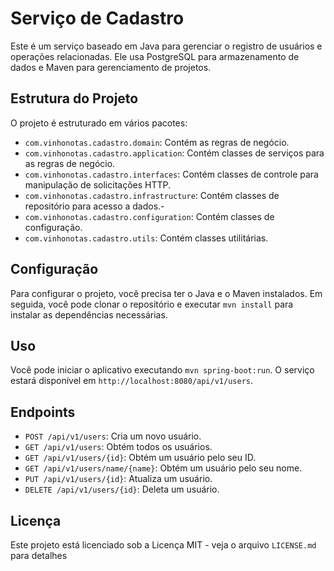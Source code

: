 # Serviço de Cadastro

Este é um serviço baseado em Java para gerenciar o registro de usuários e operações relacionadas. Ele usa PostgreSQL para armazenamento de dados e Maven para gerenciamento de projetos.

## Estrutura do Projeto

O projeto é estruturado em vários pacotes:
- `com.vinhonotas.cadastro.domain`: Contém as regras de negócio.
- `com.vinhonotas.cadastro.application`: Contém classes de serviços para as regras de negócio.
- `com.vinhonotas.cadastro.interfaces`: Contém classes de controle para manipulação de solicitações HTTP.
- `com.vinhonotas.cadastro.infrastructure`: Contém classes de repositório para acesso a dados.- 
- `com.vinhonotas.cadastro.configuration`: Contém classes de configuração.
- `com.vinhonotas.cadastro.utils`: Contém classes utilitárias.

## Configuração

Para configurar o projeto, você precisa ter o Java e o Maven instalados. Em seguida, você pode clonar o repositório e executar `mvn install` para instalar as dependências necessárias.

## Uso

Você pode iniciar o aplicativo executando `mvn spring-boot:run`. O serviço estará disponível em `http://localhost:8080/api/v1/users`.

## Endpoints

- `POST /api/v1/users`: Cria um novo usuário.
- `GET /api/v1/users`: Obtém todos os usuários.
- `GET /api/v1/users/{id}`: Obtém um usuário pelo seu ID.
- `GET /api/v1/users/name/{name}`: Obtém um usuário pelo seu nome.
- `PUT /api/v1/users/{id}`: Atualiza um usuário.
- `DELETE /api/v1/users/{id}`: Deleta um usuário.

## Licença

Este projeto está licenciado sob a Licença MIT - veja o arquivo `LICENSE.md` para detalhes